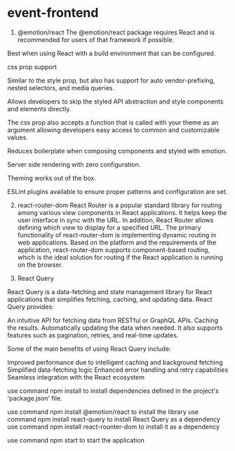 # event-frontend
 1.	@emotion/react
The @emotion/react package requires React and is recommended for users of that framework if possible.

Best when using React with a build environment that can be configured.

css prop support

Similar to the style prop, but also has support for auto vendor-prefixing, nested selectors, and media queries.

Allows developers to skip the styled API abstraction and style components and elements directly.

The css prop also accepts a function that is called with your theme as an argument allowing developers easy access to common and customizable values.

Reduces boilerplate when composing components and styled with emotion.

Server side rendering with zero configuration.

Theming works out of the box.

ESLint plugins available to ensure proper patterns and configuration are set.

2.	react-router-dom
React Router is a popular standard library for routing among various view components in React applications. It helps keep the user interface in sync with the URL. In addition, React Router allows defining which view to display for a specified URL.
The primary functionality of react-router-dom is implementing dynamic routing in web applications. Based on the platform and the requirements of the application, react-router-dom supports component-based routing, which is the ideal solution for routing if the React application is running on the browser.

3.	React Query


React Query is a data-fetching and state management library for React applications that simplifies fetching, caching, and updating data.
React Query provides:

An intuitive API for fetching data from RESTful or GraphQL APIs.
Caching the results.
Automatically updating the data when needed.
It also supports features such as pagination, retries, and real-time updates.

Some of the main benefits of using React Query include:

Improved performance due to intelligent caching and background fetching
Simplified data-fetching logic
Enhanced error handling and retry capabilities
Seamless integration with the React ecosystem

use command npm install to install dependencies defined in the project's 'package.json' file.

use command npm install @emotion/react to install the library
use command npm install react-query to install React Query as a dependency
use command npm install react-rounter-dom to install it as a dependency

use command npm start to start the application

